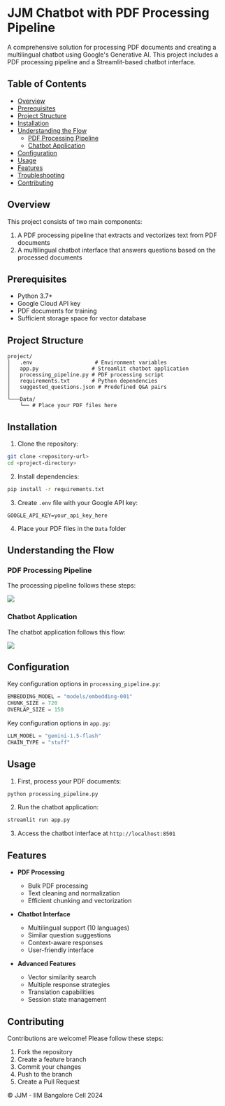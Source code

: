 # JJM Chatbot with PDF Processing Pipeline

A comprehensive solution for processing PDF documents and creating a multilingual chatbot using Google's Generative AI. This project includes a PDF processing pipeline and a Streamlit-based chatbot interface.

## Table of Contents
- [Overview](#overview)
- [Prerequisites](#prerequisites)
- [Project Structure](#project-structure)
- [Installation](#installation)
- [Understanding the Flow](#understanding-the-flow)
  - [PDF Processing Pipeline](#pdf-processing-pipeline)
  - [Chatbot Application](#chatbot-application)
- [Configuration](#configuration)
- [Usage](#usage)
- [Features](#features)
- [Troubleshooting](#troubleshooting)
- [Contributing](#contributing)

## Overview

This project consists of two main components:
1. A PDF processing pipeline that extracts and vectorizes text from PDF documents
2. A multilingual chatbot interface that answers questions based on the processed documents

## Prerequisites

- Python 3.7+
- Google Cloud API key
- PDF documents for training
- Sufficient storage space for vector database

## Project Structure

```
project/
│   .env                    # Environment variables
│   app.py                 # Streamlit chatbot application
│   processing_pipeline.py # PDF processing script
│   requirements.txt       # Python dependencies
│   suggested_questions.json # Predefined Q&A pairs
│
└───Data/
    └── # Place your PDF files here
```

## Installation

1. Clone the repository:
```bash
git clone <repository-url>
cd <project-directory>
```

2. Install dependencies:
```bash
pip install -r requirements.txt
```

3. Create `.env` file with your Google API key:
```env
GOOGLE_API_KEY=your_api_key_here
```

4. Place your PDF files in the `Data` folder

## Understanding the Flow

### PDF Processing Pipeline

The processing pipeline follows these steps:

[![](https://mermaid.ink/img/pako:eNp9k01zmzAQhv_KjnK1T-6lHDpDbAdjE09T0vYgcpBhAY1BYiRRl8b57xUCf6UfHDSr3efdXa3QK0llhsQjeSUPacmUgedFIsB-Po2N3b_AdPoJ7mkouOGs4r8Q_KZ5GZh7F5zTSLIMvmFqpILYLngTXwzxJ-FDxLUZY8M6d8SSfmfcQG7lXzUqCEXTnrjFQFyLls71QD8rmaLW8NSi6kb8wcUCGiNTafm3pgJHrGiAAhUzCF9QN1JovGls5aiQzktM92fElrIzMKdiYQ8dAymzM3GENX1WTOiqT81zEIgZZjeCrQRf6AOqI2ws3IFfGVSCGf4DYV4yLkZ845pYX_e1dq6ILrhuKta9bz5y4cfL4eK2KFAbbpkReXTI9pwh5jWvmOqneMNt_xy8bneFYk0JCYmYKFpWIIyXwEWRkIFybQ4miuwf-lO1cRLv5MHFXF3M8GJurvKPuU1X2X8Tcl5V3l3-MZ9oo-QevbvZbDba0wPPTOl9aH5ea5ajZrf7v4ZMSI2qZjyzD-a1z5AQU2KNCfGsmTG178_wZjnWGhl3IiWeUS1OiJJtURIvZ5W2u7bJ7NUsOLPDqEfv22-7cBWt?type=png)](https://mermaid.live/edit#pako:eNp9k01zmzAQhv_KjnK1T-6lHDpDbAdjE09T0vYgcpBhAY1BYiRRl8b57xUCf6UfHDSr3efdXa3QK0llhsQjeSUPacmUgedFIsB-Po2N3b_AdPoJ7mkouOGs4r8Q_KZ5GZh7F5zTSLIMvmFqpILYLngTXwzxJ-FDxLUZY8M6d8SSfmfcQG7lXzUqCEXTnrjFQFyLls71QD8rmaLW8NSi6kb8wcUCGiNTafm3pgJHrGiAAhUzCF9QN1JovGls5aiQzktM92fElrIzMKdiYQ8dAymzM3GENX1WTOiqT81zEIgZZjeCrQRf6AOqI2ws3IFfGVSCGf4DYV4yLkZ845pYX_e1dq6ILrhuKta9bz5y4cfL4eK2KFAbbpkReXTI9pwh5jWvmOqneMNt_xy8bneFYk0JCYmYKFpWIIyXwEWRkIFybQ4miuwf-lO1cRLv5MHFXF3M8GJurvKPuU1X2X8Tcl5V3l3-MZ9oo-QevbvZbDba0wPPTOl9aH5ea5ajZrf7v4ZMSI2qZjyzD-a1z5AQU2KNCfGsmTG178_wZjnWGhl3IiWeUS1OiJJtURIvZ5W2u7bJ7NUsOLPDqEfv22-7cBWt)

### Chatbot Application

The chatbot application follows this flow:

[![](https://mermaid.ink/img/pako:eNqNkjtvwyAUhf_KFV2TKV3qoVLqR_NqVMlVF9yBmOsYBYOFcZuo6X8vxo7iDJXqAR04Hwfuxd8k1xxJQAqpv_KSGQtvUabAfXOaWjf_gOn0EZ7oRjMOsfoURqsKlYV3ZgTbSWw-ev7JgyENS8wPEDHLINGSoxn8fgw76twbEB9FY5szRPTV6BybBl6j5JLXk1s9pJwhppFoaslOEBujb2Mjf3hCE20AWV52QVAIiTdU4qlnGh-tYbkrFY92AJ69taChRKbGxsIbSxrqaicUjq1-XHpgRdNaCgtCWQ1h2arDpY6V99c0NMgsQlztkHOh9hd_7f2N67Y26PZDMl-m6c0RG4-80JR9Irxj7kjw-EC9eH9LY8WHlbhfGYc07W5vWF1CRroaYGi5u0lGesL34SoXV7nsJSr-R-L4UuArFVqNc1dXub7KzSh3yLQniTDv3k4Gd8VDMWms0QcM7maz2aCnX4LbMrivj-M923_uIRNSoamY4O63_-4SMmJLrDAjgZOcmUN38R_Hsdbq9KRyEljT4oQY3e5LEhRMNm7W1tw9aCSYa0LVIz-_EDj-BA?type=png)](https://mermaid.live/edit#pako:eNqNkjtvwyAUhf_KFV2TKV3qoVLqR_NqVMlVF9yBmOsYBYOFcZuo6X8vxo7iDJXqAR04Hwfuxd8k1xxJQAqpv_KSGQtvUabAfXOaWjf_gOn0EZ7oRjMOsfoURqsKlYV3ZgTbSWw-ev7JgyENS8wPEDHLINGSoxn8fgw76twbEB9FY5szRPTV6BybBl6j5JLXk1s9pJwhppFoaslOEBujb2Mjf3hCE20AWV52QVAIiTdU4qlnGh-tYbkrFY92AJ69taChRKbGxsIbSxrqaicUjq1-XHpgRdNaCgtCWQ1h2arDpY6V99c0NMgsQlztkHOh9hd_7f2N67Y26PZDMl-m6c0RG4-80JR9Irxj7kjw-EC9eH9LY8WHlbhfGYc07W5vWF1CRroaYGi5u0lGesL34SoXV7nsJSr-R-L4UuArFVqNc1dXub7KzSh3yLQniTDv3k4Gd8VDMWms0QcM7maz2aCnX4LbMrivj-M923_uIRNSoamY4O63_-4SMmJLrDAjgZOcmUN38R_Hsdbq9KRyEljT4oQY3e5LEhRMNm7W1tw9aCSYa0LVIz-_EDj-BA)

## Configuration

Key configuration options in `processing_pipeline.py`:
```python
EMBEDDING_MODEL = "models/embedding-001"
CHUNK_SIZE = 720
OVERLAP_SIZE = 150
```

Key configuration options in `app.py`:
```python
LLM_MODEL = "gemini-1.5-flash"
CHAIN_TYPE = "stuff"
```

## Usage

1. First, process your PDF documents:
```bash
python processing_pipeline.py
```

2. Run the chatbot application:
```bash
streamlit run app.py
```

3. Access the chatbot interface at `http://localhost:8501`

## Features

- **PDF Processing**
  - Bulk PDF processing
  - Text cleaning and normalization
  - Efficient chunking and vectorization

- **Chatbot Interface**
  - Multilingual support (10 languages)
  - Similar question suggestions
  - Context-aware responses
  - User-friendly interface

- **Advanced Features**
  - Vector similarity search
  - Multiple response strategies
  - Translation capabilities
  - Session state management

## Contributing

Contributions are welcome! Please follow these steps:
1. Fork the repository
2. Create a feature branch
3. Commit your changes
4. Push to the branch
5. Create a Pull Request


© JJM - IIM Bangalore Cell 2024
